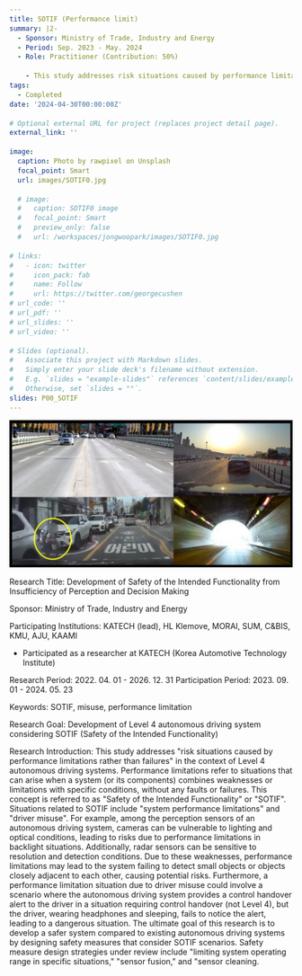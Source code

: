 ```yaml
---
title: SOTIF (Performance limit)
summary: |2-
  - Sponsor: Ministry of Trade, Industry and Energy
  - Period: Sep. 2023 - May. 2024
  - Role: Practitioner (Contribution: 50%)

    - This study addresses risk situations caused by performance limitations(SOTIF) rather than failures in the context of Level 4 autonomous driving systems. (detail)
tags: 
  - Completed
date: '2024-04-30T00:00:00Z'

# Optional external URL for project (replaces project detail page).
external_link: ''

image:
  caption: Photo by rawpixel on Unsplash
  focal_point: Smart  
  url: images/SOTIF0.jpg

  # image:
  #   caption: SOTIF0 image
  #   focal_point: Smart
  #   preview_only: false
  #   url: /workspaces/jongwoopark/images/SOTIF0.jpg
    
# links:
#   - icon: twitter
#     icon_pack: fab
#     name: Follow
#     url: https://twitter.com/georgecushen
# url_code: ''
# url_pdf: ''
# url_slides: ''
# url_video: ''

# Slides (optional).
#   Associate this project with Markdown slides.
#   Simply enter your slide deck's filename without extension.
#   E.g. `slides = "example-slides"` references `content/slides/example-slides.md`.
#   Otherwise, set `slides = ""`.
slides: P00_SOTIF
---
```


![screen reader text](SOTIF0.jpg "Examples of SOTIF Scenarios")

Research Title: Development of Safety of the Intended Functionality from Insufficiency of Perception and Decision Making

Sponsor: Ministry of Trade, Industry and Energy

Participating Institutions: KATECH (lead), HL Klemove, MORAI, SUM, C&BIS, KMU, AJU, KAAMI
 * Participated as a researcher at KATECH (Korea Automotive Technology Institute)

Research Period: 2022. 04. 01 - 2026. 12. 31
Participation Period: 2023. 09. 01 - 2024. 05. 23

Keywords: SOTIF, misuse, performance limitation

Research Goal: Development of Level 4 autonomous driving system considering SOTIF (Safety of the Intended Functionality)

Research Introduction:
This study addresses "risk situations caused by performance limitations rather than failures" in the context of Level 4 autonomous driving systems.
Performance limitations refer to situations that can arise when a system (or its components) combines weaknesses or limitations with specific conditions, without any faults or failures.
This concept is referred to as "Safety of the Intended Functionality" or "SOTIF".
Situations related to SOTIF include "system performance limitations" and "driver misuse".
For example, among the perception sensors of an autonomous driving system, cameras can be vulnerable to lighting and optical conditions, leading to risks due to performance limitations in backlight situations. Additionally, radar sensors can be sensitive to resolution and detection conditions. Due to these weaknesses, performance limitations may lead to the system failing to detect small objects or objects closely adjacent to each other, causing potential risks.
Furthermore, a performance limitation situation due to driver misuse could involve a scenario where the autonomous driving system provides a control handover alert to the driver in a situation requiring control handover (not Level 4), but the driver, wearing headphones and sleeping, fails to notice the alert, leading to a dangerous situation.
The ultimate goal of this research is to develop a safer system compared to existing autonomous driving systems by designing safety measures that consider SOTIF scenarios. Safety measure design strategies under review include "limiting system operating range in specific situations," "sensor fusion," and "sensor cleaning.